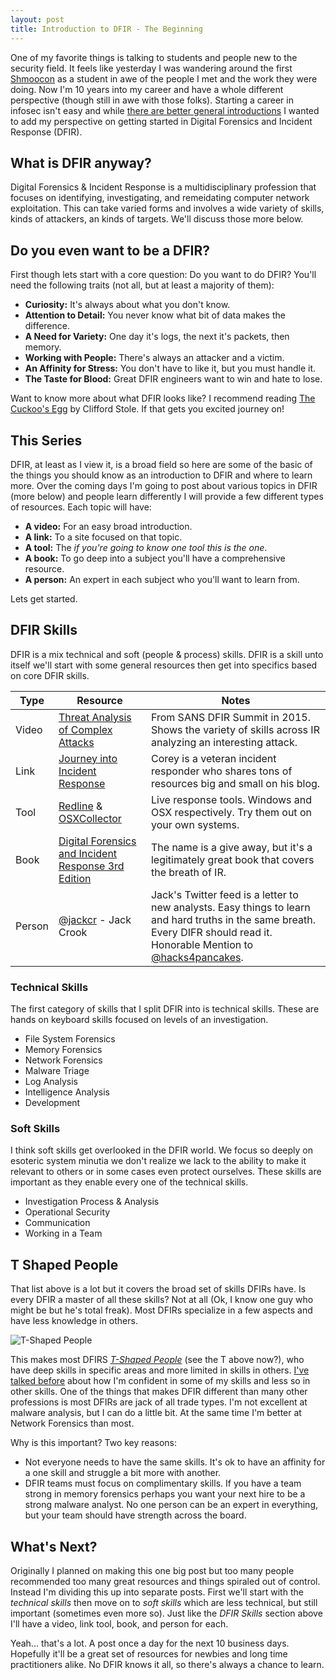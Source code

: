 ```yaml
---
layout: post
title: Introduction to DFIR - The Beginning
---
```


One of my favorite things is talking to students and people new to the security field. It feels like yesterday I was wandering around the first [Shmoocon](http://shmoocon.org/) as a student in awe of the people I met and the work they were doing. Now I'm 10 years into my career and have a whole different perspective (though still in awe with those folks). Starting a career in infosec isn't easy and while [there are better general introductions](http://tisiphone.net/2015/10/12/starting-an-infosec-career-the-megamix-chapters-1-3/) I wanted to add my perspective on getting started in Digital Forensics and Incident Response (DFIR).

## What is DFIR anyway?

Digital Forensics & Incident Response is a multidisciplinary profession that focuses on identifying, investigating, and remeidating computer network exploitation. This can take varied forms and involves a wide variety of skills, kinds of attackers, an kinds of targets. We'll discuss those more below.

## Do you even want to be a DFIR?

First though lets start with a core question: Do you want to do DFIR? You'll need the following traits (not all, but at least a majority of them):

- __Curiosity:__ It's always about what you don't know.
- __Attention to Detail:__ You never know what bit of data makes the difference.
- __A Need for Variety:__ One day it's logs, the next it's packets, then memory.
- __Working with People:__ There's always an attacker and a victim.
- __An Affinity for Stress:__ You don't have to like it, but you must handle it.
- __The Taste for Blood:__ Great DFIR engineers want to win and hate to lose.

Want to know more about what DFIR looks like? I recommend reading [The Cuckoo's Egg](http://www.amazon.com/The-Cuckoos-Egg-Tracking-Espionage/dp/1416507787/ref=pd_sim_14_17) by Clifford Stole. If that gets you excited journey on!

## This Series

DFIR, at least as I view it, is a broad field so here are some of the basic of the things you should know as an introduction to DFIR and where to learn more. Over the coming days I'm going to post about various topics in DFIR (more below) and people learn differently I will provide a few different types of resources. Each topic will have:

- __A video:__ For an easy broad introduction.
- __A link:__ To a site focused on that topic.
- __A tool:__ The _if you're going to know one tool this is the one_.
- __A book:__ To go deep into a subject you'll have a comprehensive resource.
- __A person:__ An expert in each subject who you'll want to learn from.

Lets get started.

## DFIR Skills

DFIR is a mix technical and soft (people & process) skills. DFIR is a skill unto itself we'll start with some general resources then get into specifics based on core DFIR skills.

| Type | Resource | Notes |
| ---- | -------- | ----- |
| Video | [Threat Analysis of Complex Attacks](https://www.youtube.com/watch?v=Yh1XZf0hLS4) | From SANS DFIR Summit in 2015. Shows the variety of skills across IR analyzing an interesting attack. |
| Link | [Journey into Incident Response](http://journeyintoir.blogspot.com/) | Corey is a veteran incident responder who shares tons of resources big and small on his blog. |
| Tool | [Redline](https://www.fireeye.com/services/freeware/redline.html) & [OSXCollector](http://yelp.github.io/osxcollector/) | Live response tools. Windows and OSX respectively. Try them out on your own systems. |
| Book | [Digital Forensics and Incident Response 3rd Edition](http://www.amazon.com/Incident-Response-Computer-Forensics-Edition/dp/0071798684) | The name is a give away, but it's a legitimately great book that covers the breath of IR. |
| Person | [@jackcr](https://www.twitter.com/jackcr) - Jack Crook | Jack's Twitter feed is a letter to new analysts. Easy things to learn and hard truths in the same breath. Every DIFR should read it. Honorable Mention to [@hacks4pancakes](https://twitter.com/hacks4pancakes). |

### Technical Skills

The first category of skills that I split DFIR into is technical skills. These are hands on keyboard skills focused on levels of an investigation.

- File System Forensics
- Memory Forensics
- Network Forensics
- Malware Triage
- Log Analysis
- Intelligence Analysis
- Development

### Soft Skills

I think soft skills get overlooked in the DFIR world. We focus so deeply on esoteric system minutia we don't realize we lack to the ability to make it relevant to others or in some cases even protect ourselves. These skills are important as they enable every one of the technical skills.

- Investigation Process & Analysis
- Operational Security
- Communication
- Working in a Team

## T Shaped People

That list above is a lot but it covers the broad set of skills DFIRs have. Is every DFIR a master of all these skills? Not at all (Ok, I know one guy who might be but he's total freak). Most DFIRs specialize in a few aspects and have less knowledge in others.

![T-Shaped People](https://docs.google.com/drawings/d/1c6xxt6JktO08HT6fIxEaCW50fVjHRvGnzbpECPMUmqk/pub?w=960&h=720)

This makes most DFIRS [_T-Shaped People_](https://en.wikipedia.org/wiki/T-shaped_skills) (see the T above now?), who have deep skills in specific areas and more limited in skills in others. [I've talked before](http://sroberts.github.io/2015/05/02/imposter-syndrome-in-dfir/#the-jack-of-all-trades-inferiority) about how I'm confident in some of my skills and less so in other skills. One of the things that makes DFIR different than many other professions is most DFIRs are jack of all trade types. I'm not excellent at malware analysis, but I can do a little bit. At the same time I'm better at Network Forensics than most.

Why is this important? Two key reasons:

- Not everyone needs to have the same skills. It's ok to have an affinity for a one skill and struggle a bit more with another.
- DFIR teams must focus on complimentary skills. If you have a team strong in memory forensics perhaps you want your next hire to be a strong malware analyst. No one person can be an expert in everything, but your team should have strength across the board.

## What's Next?

Originally I planned on making this one big post but too many people recommended too many great resources and things spiraled out of control. Instead I'm dividing this up into separate posts. First we'll start with the _technical skills_ then move on to _soft skills_ which are less technical, but still important (sometimes even more so). Just like the _DFIR Skills_ section above I'll have a video, link tool, book, and person for each.

Yeah... that's a lot. A post once a day for the next 10 business days. Hopefully it'll be a great set of resources for newbies and long time practitioners alike. No DFIR knows it all, so there's always a chance to learn.
